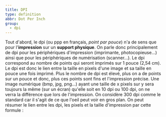 ```yaml
---
title: DPI
type: definition
abbr: Dot Per Inch
group:
  - dpi
---
```

Tout d'abord, le dpi (ou ppp en français, _point par pouce_) n'a de sens que pour l'**impression** sur un **support physique**. On parle donc principalement de dpi pour les périphériques d'impression (imprimante, photocopieuse...) ainsi que pour les périphériques de numérisation (scanner...). Le dpi correspond au nombre de points qui seront imprimés sur 1 pouce (2,54 cm). Le dpi est donc le lien entre la taille en pixels d'une image et sa taille en pouce une fois imprimé.
Plus le nombre de dpi est élevé, plus on a de points sur un pouce et donc, plus ces points sont fins et l'impression précise. Une image numérique (bmp, jpg, png...) ayant une taille de x pixels sur y sera toujours la même (sur un écran) qu'elle soit en 10 dpi ou 100 dpi, on ne verra la différence que lors de l'impression.
On considère 300 dpi comme le standard car il s'agit de ce que l'oeil peut voir en gros plan. On peut résumer le lien entre les dpi, les pixels et la taille d'impression par cette formule :
